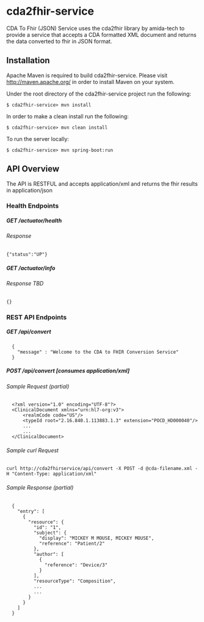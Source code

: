 # cda2fhir-service
CDA To Fhir (JSON) Service uses the cda2fhir library by amida-tech to provide a service that accepts a CDA formatted XML 
document and returns the data converted to fhir in JSON format.

## Installation

Apache Maven is required to build cda2fhir-service. Please visit http://maven.apache.org/ in order to install Maven on your system.

Under the root directory of the cda2fhir-service project run the following:

	$ cda2fhir-service> mvn install

In order to make a clean install run the following:

	$ cda2fhir-service> mvn clean install
	
To run the server locally:

	$ cda2fhir-service> mvn spring-boot:run

	
## API Overview
The API is RESTFUL and accepts application/xml and returns the fhir results in application/json

### Health Endpoints
##### GET /actuator/health
###### Response
```
{"status":"UP"}
```

##### GET /actuator/info
###### Response TBD
```
{}
```

### REST API Endpoints
  
##### GET /api/convert
```
  {
    "message" : "Welcome to the CDA to FHIR Conversion Service"
  }
```

##### POST /api/convert [consumes application/xml]
###### Sample Request (partial)
```
  <?xml version="1.0" encoding="UTF-8"?>
  <ClinicalDocument xmlns="urn:hl7-org:v3">
      <realmCode code="US"/>
      <typeId root="2.16.840.1.113883.1.3" extension="POCD_HD000040"/>
      ...
      ...
  </ClinicalDocument>
```
###### Sample curl Request
```
curl http://cda2fhirservice/api/convert -X POST -d @cda-filename.xml -H "Content-Type: application/xml"
```

###### Sample Response (partial)
```
  {
    "entry": [
      {
        "resource": {
          "id": "1",
          "subject": {
            "display": "MICKEY M MOUSE, MICKEY MOUSE",
            "reference": "Patient/2"
          },
          "author": [
            {
              "reference": "Device/3"
            }
          ],
          "resourceType": "Composition",
          ...
          ...
        }
      }
    ]
  }  
```





